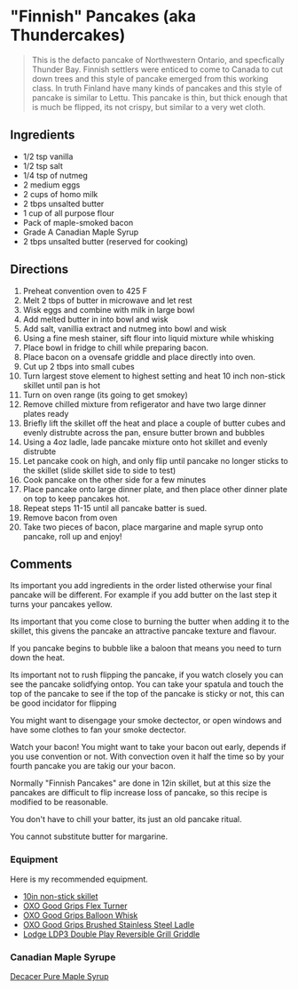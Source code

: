 # "Finnish" Pancakes (aka Thundercakes)


> This is the defacto pancake of Northwestern Ontario, and specfically Thunder Bay. Finnish settlers were enticed to come to Canada to cut down trees and this style of pancake emerged from this working class. In truth Finland have many kinds of pancakes and this style of pancake is similar to Lettu. This pancake is thin, but thick enough that is much be flipped, its not crispy, but similar to a very wet cloth.


## Ingredients

- 1/2 tsp vanilla
- 1/2 tsp salt
- 1/4 tsp of nutmeg
- 2 medium eggs
- 2 cups of homo milk
- 2 tbps unsalted butter
- 1 cup of all purpose flour
- Pack of maple-smoked bacon
- Grade A Canadian Maple Syrup
- 2 tbps unsalted butter (reserved for cooking)

## Directions

1. Preheat convention oven to 425 F
1. Melt 2 tbps of butter in microwave and let rest
2. Wisk eggs and combine with milk in large bowl
3. Add melted butter in into bowl and wisk
4. Add salt, vanillia extract and nutmeg into bowl and wisk
5. Using a fine mesh stainer, sift flour into liquid mixture while
   whisking
6. Place bowl in fridge to chill while preparing bacon.
7. Place bacon on a ovensafe griddle and place directly into oven.
8. Cut up 2 tbps into small cubes
9. Turn largest stove element to highest setting and heat 10 inch non-stick skillet until pan is hot
10. Turn on oven range (its going to get smokey)
11. Remove chilled mixture from refigerator and have  two large dinner
    plates ready
11. Briefly lift the skillet off the heat and place a couple of butter
    cubes and evenly distrubte across the pan, ensure butter brown and
bubbles
12. Using a 4oz ladle, lade pancake mixture onto hot skillet and evenly
    distrubte
13. Let pancake cook on high, and only flip until pancake no longer
    sticks to the skillet (slide skillet side to side to test)
14. Cook pancake on the other side for a few minutes
15. Place pancake onto large dinner plate, and then place other dinner
    plate on top to keep pancakes hot.
16. Repeat steps 11-15 until all pancake batter is sued.
17. Remove bacon from oven
18. Take two pieces of bacon, place margarine and maple syrup onto
    pancake, roll up and enjoy!

## Comments

Its important you add ingredients in the order listed otherwise your
final pancake will be different. For example if you add butter on the
last step it turns your pancakes yellow.

Its important that you come close to burning the butter when adding it
to the skillet, this givens the pancake an attractive pancake texture
and flavour.

If you pancake begins to bubble like a baloon that means you need to
turn down the heat.

Its important not to rush flipping the pancake, if you watch closely you
can see the pancake solidfying ontop. You can take your spatula and
touch the top of the pancake to see if the top of the pancake is sticky
or not, this can be good incidator for flipping

You might want to disengage your smoke dectector, or open windows and
have some clothes to fan your smoke dectector.

Watch your bacon! You might want to take your bacon out early, depends
if you use convention or not. With convection oven it half the time
so by your fourth pancake you are takig our your bacon.

Normally "Finnish Pancakes" are done in 12in skillet, but at this size
the pancakes are difficult to flip increase loss of pancake, so this
recipe is modified to be reasonable.

You don't have to chill your batter, its just an old pancake ritual.

You cannot substitute butter for margarine.

### Equipment

Here is my recommended equipment.

- [10in non-stick skillet](https://www.amazon.ca/Calphalon-Contemporary-Nonstick-12-Inch-Omelet/dp/B000ND1WMO)
- [OXO Good Grips Flex Turner](https://www.amazon.ca/OXO-Good-Grips-Flex-Turner/dp/B0000CCY1T/ref=sr_1_5?crid=2ZLL2ADIXXJ36&dchild=1&keywords=spatula&qid=1613002390&s=kitchen&sprefix=spatual%2Ckitchen%2C185&sr=1-5)
- [OXO Good Grips Balloon Whisk](https://www.amazon.ca/OXO-Good-Grips-Balloon-Whisk/dp/B00004OCNS/ref=sr_1_3?dchild=1&keywords=wisk&qid=1613002402&s=kitchen&sr=1-3)
- [OXO Good Grips Brushed Stainless Steel Ladle](https://www.amazon.ca/OXO-Good-Grips-Brushed-Stainless/dp/B0001BMXKI/ref=sr_1_11?dchild=1&keywords=10+oz+ladle+oxo&qid=1613003178&sr=8-11)
- [Lodge LDP3 Double Play Reversible Grill Griddle](https://www.amazon.ca/Lodge-LDP3-Double-Reversible-Griddle/dp/B002CMLTXG/ref=asc_df_B002CMLTXG/?tag=googleshopc0c-20&linkCode=df0&hvadid=293019361904&hvpos=&hvnetw=g&hvrand=4973007291604848016&hvpone=&hvptwo=&hvqmt=&hvdev=c&hvdvcmdl=&hvlocint=&hvlocphy=9000771&hvtargid=pla-447616070397&psc=1)

### Canadian Maple Syrupe

[Decacer Pure Maple Syrup](https://www.amazon.ca/Decacer-Maple-Syrup-Canada-Grade/dp/B005B5SFZQ/ref=sr_1_5?dchild=1&keywords=maple+syrup+canadian&qid=1613002427&sr=8-5)

